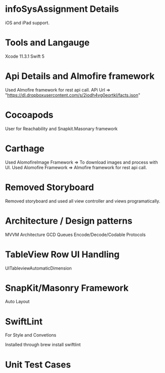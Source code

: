 # infoSysAssignment Details

iOS and iPad support.

# Tools and Langauge
Xcode 11.3.1
Swift 5

# Api Details and Almofire framework 
Used Almofire framework for rest api call.
APi Url => "https://dl.dropboxusercontent.com/s/2iodh4vg0eortkl/facts.json"

# Cocoapods
User for Reachability and Snapkit.Masonary framework

# Carthage
Used AlomofireImage Framework => To download images and process with UI.
Used Alomofire Framework => Almofire framework for rest api call.

# Removed Storyboard
Removed storyboard and used all view controller and views programatically.

# Architecture / Design patterns
MVVM Architecture
GCD Queues
Encode/Decode/Codable Protocols

# TableView Row UI Handling
UITableviewAutomaticDimension

# SnapKit/Masonry Framework
Auto Layout 

# SwiftLint
For Style and Convetions

Installed through brew install swiftlint

# Unit Test Cases
